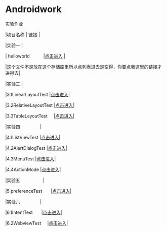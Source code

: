 # Androidwork
实验作业  

|项目名称              |           链接         |  

|实验一                 |                        

| helloworld            |[点击进入](https://github.com/rushhito/newworld) |  

|这个文件不是放在这个存储库里所以点列表进去是空得，你要点我这里的链接才进得去|

|实验三                |

|3.1LinearLayoutTest    |[点击进入](https://github.com/rushhito/Androidwork/tree/master/lab3_LayoutTest/LinearLayoutTest)|

|3.2RelativeLayoutTest  |[点击进入](https://github.com/rushhito/Androidwork/tree/master/lab3_LayoutTest/RelativeLayoutTest)|  

|3.3TableLayoutTest     |[点击进入](https://github.com/rushhito/Androidwork/tree/master/lab3_LayoutTest/TableLayoutTest)|  

|实验四                |  

|4.1ListViewTest        |[点击进入](https://github.com/rushhito/Androidwork/tree/master/lab4_UI/ListView)|  

|4.2AlertDialogTest     |[点击进入](https://github.com/rushhito/Androidwork/tree/master/lab4_UI/AlertDialog)|  

|4.3MenuTest            |[点击进入](https://github.com/rushhito/Androidwork/tree/master/lab4_UI/MenuTest)|  

|4.4ActionMode          |[点击进入](https://github.com/rushhito/Androidwork/tree/master/lab4_UI/ActionModeTest)|  

|实验五                  |  

|5 preferenceTest       |[点击进入](https://github.com/rushhito/Androidwork/tree/master/lab5_preference/PrefereceFragmentTest)|  


|实验六                |  

|6.1IntentTest        |[点击进入](https://github.com/rushhito/Androidwork/tree/master/lab6_Intentest/IntentTest)|  

|6.2WebviewTest     |[点击进入](https://github.com/rushhito/Androidwork/tree/master/lab6_Intentest/WebviewTest)|  


